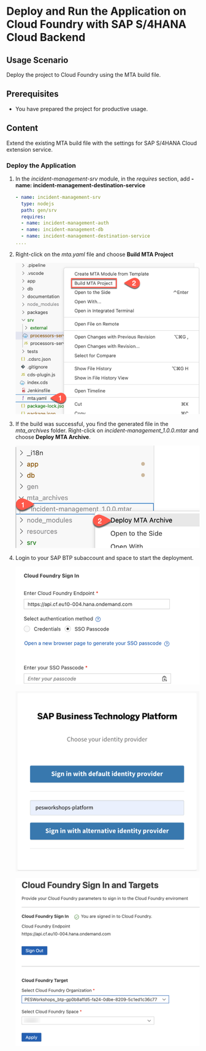 # Deploy and Run the Application on Cloud Foundry with SAP S/4HANA Cloud Backend

## Usage Scenario

Deploy the project to Cloud Foundry using the MTA build file.

## Prerequisites

* You have prepared the project for productive usage.

## Content
Extend the existing MTA build file with the settings for SAP S/4HANA Cloud extension service.


### Deploy the Application

1. In the *incident-management-srv* module, in the *requires* section, add **- name: incident-management-destination-service**
   
    ```yaml
    - name: incident-management-srv
      type: nodejs
      path: gen/srv
      requires:
      - name: incident-management-auth
      - name: incident-management-db
      - name: incident-management-destination-service
    ....
    ```

2. Right-click on the *mta.yaml* file and choose **Build MTA Project**
   
   ![build mtar](./images/build_mtar.png)

3. If the build was successful, you find the generated file in the *mta_archives* folder. Right-click on *incident-management_1.0.0.mtar* and choose **Deploy MTA Archive**.
   
   ![deploy mtar](./images/deploy_mtar.png)

4. Login to your SAP BTP subaccount and space to start the deployment.
   
   ![login](./images/sso-signin.png)

   ![login](./images/rename-idp.png)

    ![login](./images/select-space.png)
